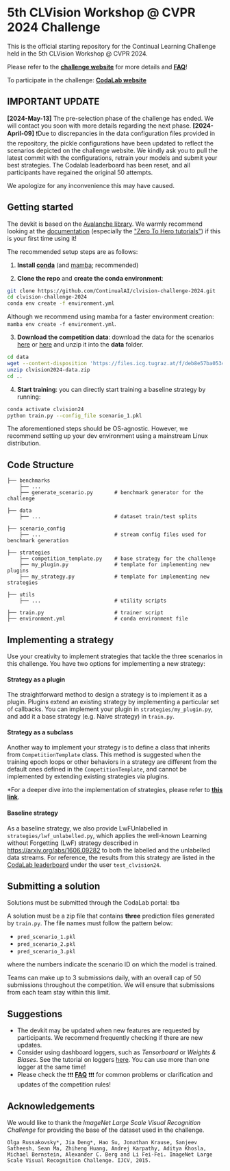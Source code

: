 # 5th CLVision Workshop @ CVPR 2024 Challenge

This is the official starting repository for the Continual Learning Challenge held in the 5th CLVision Workshop @ CVPR 2024.

Please refer to the [**challenge website**](https://sites.google.com/view/clvision2024/challenge) for more details and [**FAQ**](https://sites.google.com/view/clvision2024/challenge#h.iz67c0d6y6ry)!

To participate in the challenge: [**CodaLab website**](https://codalab.lisn.upsaclay.fr/competitions/17780)

## IMPORTANT UPDATE
**[2024-May-13]** The pre-selection phase of the challenge has ended. We will contact you soon with more details regarding the next phase.
**[2024-April-09]** ❗Due to discrepancies in the data configuration files provided in the repository,
the pickle configurations have been updated to reflect the scenarios depicted on the challenge website.
We kindly ask you to pull the latest commit with the configurations, retrain your models and submit your best strategies.
The Codalab leaderboard has been reset, and all participants have regained the original 50 attempts.

We apologize for any inconvenience this may have caused.


## Getting started

The devkit is based on the [Avalanche library](https://github.com/ContinualAI/avalanche). We warmly recommend looking at the [documentation](https://avalanche.continualai.org/) (especially the ["Zero To Hero tutorials"](https://avalanche.continualai.org/from-zero-to-hero-tutorial/01_introduction)) if this is your first time using it!

The recommended setup steps are as follows:

1. **Install [conda](https://docs.conda.io/projects/conda/en/latest/user-guide/install/download.html)** (and [mamba](https://github.com/mamba-org/mamba); recommended)

2. **Clone the repo** and **create the conda environment**:
```bash
git clone https://github.com/ContinualAI/clvision-challenge-2024.git
cd clvision-challenge-2024
conda env create -f environment.yml
```
Although we recommend using mamba for a faster environment creation: `mamba env create -f environment.yml`.

3. **Download the competition data**: download the data for the scenarios [here](https://files.icg.tugraz.at/f/deb8e57ba0534350a160/?dl=1) or [here](https://drive.google.com/file/d/1amesMabV-GQYVhCCeWeFA_PhYkpD2-ii/view?usp=sharing) and unzip it into the **data** folder.
```bash
cd data
wget --content-disposition 'https://files.icg.tugraz.at/f/deb8e57ba0534350a160/?dl=1'
unzip clvision2024-data.zip
cd ..
```

4. **Start training**: you can directly start training a baseline strategy by running:
```bash
conda activate clvision24
python train.py --config_file scenario_1.pkl
```

The aforementioned steps should be OS-agnostic. However, we recommend setting up your dev environment using a
mainstream Linux distribution.

## Code Structure


    ├── benchmarks
        ├── ... 
        ├── generate_scenario.py       # benchmark generator for the challenge
     
    ├── data 
        ├── ...                        # dataset train/test splits 

    ├── scenario_config
        ├── ...                        # stream config files used for benchmark generation
    
    ├── strategies
        ├── competition_template.py    # base strategy for the challenge
        ├── my_plugin.py               # template for implementing new plugins
        ├── my_strategy.py             # template for implementing new strategies

    ├── utils
        ├── ...                        # utility scripts

    ├── train.py                       # trainer script 
    ├── environment.yml                # conda environment file
    
## Implementing a strategy 
Use your creativity to implement strategies that tackle the three scenarios in this challenge. You have two options for implementing a new strategy:

#### Strategy as a plugin
The straightforward method to design a strategy is to implement it as a plugin. Plugins extend an existing strategy by implementing a particular set of callbacks. You can implement your plugin in `strategies/my_plugin.py`, and add it a base strategy (e.g. Naive strategy) in `train.py`.

#### Strategy as a subclass
Another way to implement your strategy is to define a class that inherits from `CompetitionTemplate` class. This method is suggested when the training epoch loops or other behaviors in a strategy are different from the default ones defined in the `CompetitionTemplate`, and cannot be implemented by extending existing strategies via plugins.  


*For a deeper dive into the implementation of strategies, please refer to [**this link**](https://avalanche.continualai.org/from-zero-to-hero-tutorial/04_training). 

#### Baseline strategy
As a baseline strategy, we also provide LwFUnlabelled in `strategies/lwf_unlabelled.py`, which applies the well-known Learning without Forgetting (LwF) strategy described in https://arxiv.org/abs/1606.09282 to both the labelled and the unlabelled data streams. For reference, the results from this strategy are listed in the [CodaLab leaderboard](https://codalab.lisn.upsaclay.fr/competitions/17780#results) under the user `test_clvision24`.

## Submitting a solution
Solutions must be submitted through the CodaLab portal:
tba

A solution must be a zip file that contains **three** prediction files generated by `train.py`. The file names must follow the pattern below:
- `pred_scenario_1.pkl`
- `pred_scenario_2.pkl`
- `pred_scenario_3.pkl`

where the numbers indicate the scenario ID on which the model is trained.

Teams can make up to 3 submissions daily, with an overall cap of 50 submissions throughout the competition. 
We will ensure that submissions from each team stay within this limit.

## Suggestions

- The devkit may be updated when new features are requested by participants. We recommend frequently checking if there are new updates.
- Consider using dashboard loggers, such as *Tensorboard* or *Weights & Biases*. See the tutorial on loggers [here](https://avalanche.continualai.org/from-zero-to-hero-tutorial/06_loggers). You can use more than one logger at the same time!
- Please check the ❗❗❗ [**FAQ**](https://sites.google.com/view/clvision2024/challenge#h.iz67c0d6y6ry) ❗❗❗ for common problems or clarification and updates of the competition rules!

## Acknowledgements
We would like to thank the _ImageNet Large Scale Visual Recognition Challenge_ for providing the base of the dataset used in the challenge.
```
Olga Russakovsky*, Jia Deng*, Hao Su, Jonathan Krause, Sanjeev Satheesh, Sean Ma, Zhiheng Huang, Andrej Karpathy, Aditya Khosla, Michael Bernstein, Alexander C. Berg and Li Fei-Fei. ImageNet Large Scale Visual Recognition Challenge. IJCV, 2015.
```
